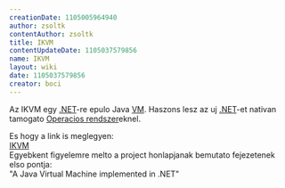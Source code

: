 ```yaml
---
creationDate: 1105005964940 
author: zsoltk 
contentAuthor: zsoltk 
title: IKVM 
contentUpdateDate: 1105037579856 
name: IKVM 
layout: wiki 
date: 1105037579856 
creator: boci 
---
```

Az IKVM egy [.NET](.net.html)-re epulo Java [VM](Missing.html). Haszons lesz az uj [.NET](.net.html)-et nativan tamogato [Operacios rendszer](Operacios%20rendszer.html)eknel.

Es hogy a link is meglegyen: <br/>[IKVM](http://www.ikvm.net/)<br/>Egyebkent figyelemre melto a project honlapjanak bemutato fejezetenek elso pontja:<br/>"A Java Virtual Machine implemented in .NET"
